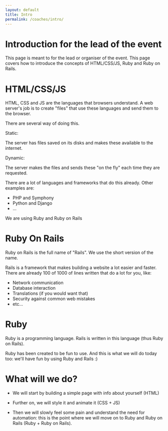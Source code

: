 ```yaml
---
layout: default
title: Intro
permalink: /coaches/intro/
---
```


# Introduction for the lead of the event

This page is meant to for the lead or organiser of the event. This page covers how to introduce the concepts of HTML/CSS/JS, Ruby and Ruby on Rails.

# HTML/CSS/JS

HTML, CSS and JS are the languages that browsers understand. A web server's job is to create "files" that use these languages and send them to the browser.

There are several way of doing this.

Static:

The server has files saved on its disks and makes these available to the internet.

Dynamic:

The server makes the files and sends these "on the fly" each time they are requested.

There are a lot of languages and frameworks that do this already. Other examples are:

* PHP and Symphony
* Python and Django
* ...

We are using Ruby and Ruby on Rails

# Ruby On Rails

Ruby on Rails is the full name of "Rails". We use the short version of the name.

Rails is a framework that makes building a website a lot easier and faster. There are already 100 of 1000 of lines written that do a lot for you, like:

* Network communication
* Database interaction
* Translations (if you would want that)
* Security against common web mistakes
* etc...

# Ruby

Ruby is a programming language. Rails is written in this language (thus Ruby on Rails).

Ruby has been created to be fun to use. And this is what we will do today too: we'll have fun by using Ruby and Rails :)

# What will we do?

* We will start by building a simple page with info about yourself (HTML)

* Further on, we will style it and animate it (CSS + JS)

* Then we will slowly feel some pain and understand the need for automation: this is the point where we will move on to Ruby and Ruby on Rails (Ruby + Ruby on Rails).
